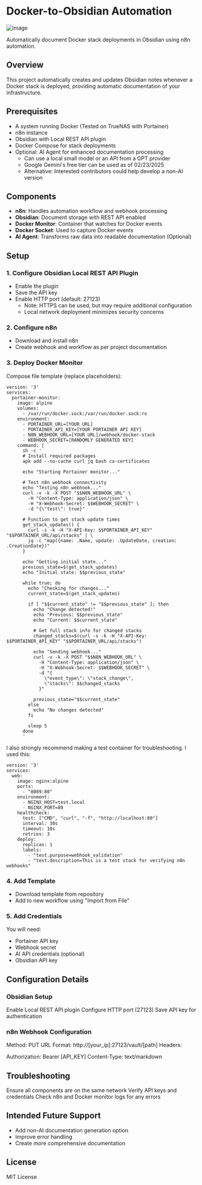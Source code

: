# Docker-to-Obsidian Automation

![image](https://github.com/user-attachments/assets/195763cb-4e0d-49ee-9408-02aba33aa511)

Automatically document Docker stack deployments in Obsidian using n8n automation.

## Overview
This project automatically creates and updates Obsidian notes whenever a Docker stack is deployed, providing automatic documentation of your infrastructure.

## Prerequisites
- A system running Docker (Tested on TrueNAS with Portainer)
- n8n instance
- Obsidian with Local REST API plugin
- Docker Compose for stack deployments
- Optional: AI Agent for enhanced documentation processing
  - Can use a local small model or an API from a GPT provider
  - Google Gemini's free tier can be used as of 02/23/2025
  - Alternative: Interested contributors could help develop a non-AI version

## Components
- **n8n**: Handles automation workflow and webhook processing
- **Obsidian**: Document storage with REST API enabled
- **Docker Monitor**: Container that watches for Docker events
- **Docker Socket**: Used to capture Docker events
- **AI Agent**: Transforms raw data into readable documentation (Optional)

## Setup
### 1. Configure Obsidian Local REST API Plugin
- Enable the plugin
- Save the API key
- Enable HTTP port (default: 27123)
  - Note: HTTPS can be used, but may require additional configuration
  - Local network deployment minimizes security concerns

### 2. Configure n8n
- Download and install n8n
- Create webhook and workflow as per project documentation

### 3. Deploy Docker Monitor
Compose file template (replace placeholders):
   
```version: '3'
version: '3'
services:
  portainer-monitor:
    image: alpine
    volumes:
      - /var/run/docker.sock:/var/run/docker.sock:ro
    environment:
      - PORTAINER_URL=[YOUR URL]
      - PORTAINER_API_KEY=[YOUR PORTAINER API KEY]
      - N8N_WEBHOOK_URL=[YOUR URL]/webhook/docker-stack
      - WEBHOOK_SECRET=[RANDOMLY GENERATED KEY]
    command: |
      sh -c '
      # Install required packages
      apk add --no-cache curl jq bash ca-certificates
      
      echo "Starting Portainer monitor..."
      
      # Test n8n webhook connectivity
      echo "Testing n8n webhook..."
      curl -v -k -X POST "$$N8N_WEBHOOK_URL" \
        -H "Content-Type: application/json" \
        -H "X-Webhook-Secret: $$WEBHOOK_SECRET" \
        -d "{\"test\": true}"
      
      # Function to get stack update times
      get_stack_updates() {
        curl -s -k -H "X-API-Key: $$PORTAINER_API_KEY" "$$PORTAINER_URL/api/stacks" | \
        jq -c "map({name: .Name, update: .UpdateDate, creation: .CreationDate})"
      }
      
      echo "Getting initial state..."
      previous_state=$(get_stack_updates)
      echo "Initial state: $$previous_state"
      
      while true; do
        echo "Checking for changes..."
        current_state=$(get_stack_updates)
        
        if [ "$$current_state" != "$$previous_state" ]; then
          echo "Change detected!"
          echo "Previous: $$previous_state"
          echo "Current: $$current_state"
          
          # Get full stack info for changed stacks
          changed_stacks=$(curl -s -k -H "X-API-Key: $$PORTAINER_API_KEY" "$$PORTAINER_URL/api/stacks")
          
          echo "Sending webhook..."
          curl -v -k -X POST "$$N8N_WEBHOOK_URL" \
            -H "Content-Type: application/json" \
            -H "X-Webhook-Secret: $$WEBHOOK_SECRET" \
            -d "{
              \"event_type\": \"stack_change\",
              \"stacks\": $$changed_stacks
            }"
            
          previous_state="$$current_state"
        else
          echo "No changes detected"
        fi
        
        sleep 5
      done
      '
```

I also strongly recommend making a test container for troubleshooting. I used this:

```
version: '3'
services:
  web:
    image: nginx:alpine
    ports:
      - "8089:80"
    environment:
      - NGINX_HOST=test.local
      - NGINX_PORT=80
    healthcheck:
      test: ["CMD", "curl", "-f", "http://localhost:80"]
      interval: 30s
      timeout: 10s
      retries: 3
    deploy:
      replicas: 1
      labels:
        - "test.purpose=webhook_validation"
        - "test.description=This is a test stack for verifying n8n webhooks"
```

### 4. Add Template

- Download template from repository
- Add to new workflow using "Import from File"

### 5. Add Credentials
You will need:

- Portainer API key
- Webhook secret
- AI API credentials (optional)
- Obsidian API key

## Configuration Details
### Obsidian Setup

Enable Local REST API plugin
Configure HTTP port (27123)
Save API key for authentication

### n8n Webhook Configuration

Method: PUT
URL Format: http://[your_ip]:27123/vault/[path]
Headers:

Authorization: Bearer [API_KEY]
Content-Type: text/markdown



## Troubleshooting

Ensure all components are on the same network
Verify API keys and credentials
Check n8n and Docker monitor logs for any errors

## Intended Future Support
- Add non-AI documentation generation option
- Improve error handling
- Create more comprehensive documentation


## License
MIT License
